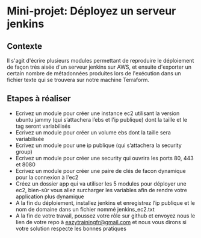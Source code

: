 # Mini-projet: Déployez un serveur jenkins

## Contexte
Il s'agit d'écrire plusieurs modules permettant de reproduire le déploiement de façon très aisée d'un serveur jenkins sur AWS, 
et ensuite d'exporter un certain nombre de métadonnées produites lors de l'exécution dans un fichier texte qui se trouvera sur notre machine Terraform.

## Etapes à réaliser

- Ecrivez un module pour créer une instance ec2 utilisant la version ubuntu jammy (qui
s’attachera l’ebs et l’ip publique) dont la taille et le tag seront variabilisés
- Ecrivez un module pour créer un volume ebs dont la taille sera variabilisée
- Ecrivez un module pour une ip publique (qui s’attachera la security group)
- Ecrivez un module pour créer une security qui ouvrira les ports 80, 443 et 8080
- Ecrivez un module pour créer une paire de clés de facon dynamique pour la connexion à l'ec2
- Créez un dossier app qui va utiliser les 5 modules pour déployer une ec2, bien-sûr vous allez surcharger
les variables afin de rendre votre application plus dynamique
- A la fin du déploiement, installez jenkins et enregistrez l’ip publique et le nom de domaine dans un fichier nommé jenkins_ec2.txt
- A la fin de votre travail, poussez votre rôle sur github et envoyez nous le lien de votre repo à
eazytrainingfr@gmail.com et nous vous dirons si votre solution respecte les bonnes pratiques
